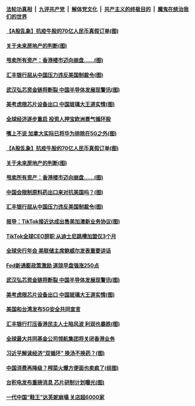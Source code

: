 ####  [法轮功真相](../../../../basic/blob/master/README.md?t=08282003) &nbsp;|&nbsp; [九评共产党](../../../../9ping.md/blob/master/README.md?t=08282003) &nbsp;|&nbsp; [解体党文化](../../../../jtdwh.md/blob/master/README.md?t=08282003)  &nbsp;|&nbsp; [共产主义的终极目的](../../../../gczydzjmd.md/blob/master/README.md?t=08282003) &nbsp;|&nbsp; [魔鬼在统治我们的世界](../../../../mgztzwmdsj.md/blob/master/README.md?t=08282003) 

#### [【A股乱象】抗疫牛股的70亿人民币真假订单(图)](../pages/p5/944398.md?t=08282003) 

#### [关于未来房地产的判断(图)](../pages/p5/944174.md?t=08282003) 

#### [甩卖所有资产：香港楼市迈向崩盘……(图)](../pages/p5/944389.md?t=08282003) 

#### [汇丰银行屈从中国压力违反美国制裁令(图)](../pages/p5/944386.md?t=08282003) 

#### [武汉弘芯资金链将断裂 中国半导体发展现警讯(图)](../pages/p5/944340.md?t=08282003) 

#### [美考虑限芯片设备出口 中国玻璃大王道实情(图)](../pages/p5/944336.md?t=08282003) 

#### [全球经济逐步重启 投资人押宝欧洲景气循环股](../pages/p5/944442.md?t=08282003) 

#### [嘴上不说 加拿大实际已将华为排除在5G之外(图)](../pages/p5/944440.md?t=08282003) 

#### [【A股乱象】抗疫牛股的70亿人民币真假订单(图)](../pages/p5/944398.md?t=08282003) 

#### [关于未来房地产的判断(图)](../pages/p5/944174.md?t=08282003) 

#### [甩卖所有资产：香港楼市迈向崩盘……(图)](../pages/p5/944389.md?t=08282003) 

#### [中国会限制原料药出口来对抗美国吗？(图)](../pages/p5/944388.md?t=08282003) 

#### [汇丰银行屈从中国压力违反美国制裁令(图)](../pages/p5/944386.md?t=08282003) 

#### [报导：TikTok接近达成出售美加澳新业务协议(图)](../pages/p5/944380.md?t=08282003) 

#### [TikTok全球CEO辞职 从迪士尼跳槽加盟仅3个月](../pages/p5/944362.md?t=08282003) 

#### [全球央行年会 美联储主席鲍威尔发表重要讲话](../pages/p5/944347.md?t=08282003) 

#### [Fed新通膨政策激励 道琼早盘强涨250点](../pages/p5/944346.md?t=08282003) 

#### [武汉弘芯资金链将断裂 中国半导体发展现警讯(图)](../pages/p5/944340.md?t=08282003) 

#### [美考虑限芯片设备出口 中国玻璃大王道实情(图)](../pages/p5/944336.md?t=08282003) 

#### [美国和台湾发布5G安全共同宣言](../pages/p5/944329.md?t=08282003) 

#### [汇丰银行打压香港民主人士陷风波 利润也暴跌(图)](../pages/p5/944327.md?t=08282003) 

#### [全球最大共同基金公司领航集团将关闭香港业务](../pages/p5/944323.md?t=08282003) 

#### [习近平解读经济“双循环” 换汤不换药？(图)](../pages/p5/944240.md?t=08282003) 

#### [中国消费再降级？榨菜火爆方便面也卖疯了(组图)](../pages/p5/944241.md?t=08282003) 

#### [台积电发布重磅消息 芯片研制计划曝光(图)](../pages/p5/944253.md?t=08282003) 

#### [一代中国“鞋王”达芙妮崩塌 关店超6000家](../pages/p5/944252.md?t=08282003) 

